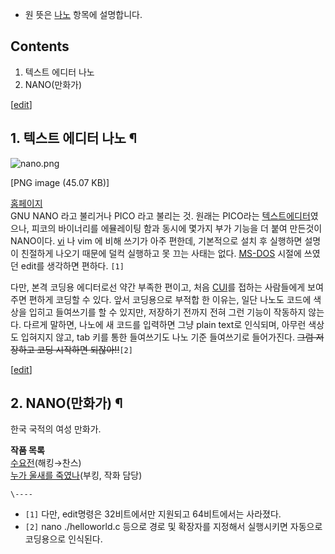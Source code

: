   * 원 뜻은 [나노](%EB%82%98%EB%85%B8.md) 항목에 설명합니다.  

## Contents

    

1. 텍스트 에디터 나노 
2. NANO(만화가) 

[[edit](http://rigvedawiki.net/r1/wiki.php/nano?action=edit&section=1)]

## 1. 텍스트 에디터 나노 ¶

![nano.png](//rv.wkcdn.net/http://rigvedawiki.net/r1/pds/nano/nano.png)

[PNG image (45.07 KB)]

  

[홈페이지](http://www.nano-editor.org/)  
GNU NANO 라고 불리거나 PICO 라고 불리는 것. 원래는 PICO라는 [텍스트에디터](%EC%97%90%EB%94%94%ED%84%B0#s-2.md)였으나, 피코의 바이너리를 에뮬레이팅 함과 동시에 몇가지 부가
기능을 더 붙여 만든것이 NANO이다. [vi](vi.md) 나 vim 에 비해 쓰기가 아주 편한데, 기본적으로 설치 후 실행하면
설명이 친절하게 나오기 때문에 덜컥 실행하고 못 끄는 사태는 없다. [MS-DOS](MS-DOS.md) 시절에 쓰였던 edit를
생각하면 편하다. `[1]`

  

다만, 본격 코딩용 에디터로선 약간 부족한 편이고, 처음 [CUI](CUI.md)를 접하는 사람들에게 보여주면 편하게 코딩할 수 있다.
앞서 코딩용으로 부적합 한 이유는, 일단 나노도 코드에 색상을 입히고 들여쓰기를 할 수 있지만, 저장하기 전까지 전혀 그런 기능이 작동하지
않는다. 다르게 말하면, 나노에 새 코드를 입력하면 그냥 plain text로 인식되며, 아무런 색상도 입혀지지 않고, tab 키를 통한
들여쓰기도 나노 기준 들여쓰기로 들어가진다. <del>그럼 저장하고 코딩 시작하면 되잖아!!</del>`[2]`

  

[[edit](http://rigvedawiki.net/r1/wiki.php/nano?action=edit&section=2)]

## 2. NANO(만화가) ¶

한국 국적의 여성 만화가.

  

**작품 목록**  
[수요전](%EC%88%98%EC%9A%94%EC%A0%84.md)(해킹→찬스)  
[누가 울새를 죽였나](%EB%88%84%EA%B0%80%20%EC%9A%B8%EC%83%88%EB%A5%BC%20%EC%A3%BD%EC%98%80%EB%82%98.md)(부킹, 작화 담당)

  

`\----`

  * `[1]` 다만, edit명령은 32비트에서만 지원되고 64비트에서는 사라졌다.
  * `[2]` nano ./helloworld.c 등으로 경로 및 확장자를 지정해서 실행시키면 자동으로 코딩용으로 인식된다.

